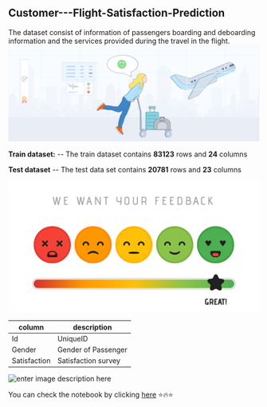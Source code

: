 ## Customer---Flight-Satisfaction-Prediction
The dataset consist of information of passengers boarding and deboarding information and the services provided during the travel in the flight.
![enter image description here](https://github.com/anawaskhan/Customer---Flight-Satisfaction-Prediction-Shahul/blob/main/Airline%20satisfaction%20Image1.png?raw=true)

**Train dataset:**
-- The train dataset contains **83123** rows and **24** columns

**Test dataset**
-- The test data set contains **20781** rows and **23** columns

![enter image description here](https://github.com/anawaskhan/Customer---Flight-Satisfaction-Prediction-Shahul/blob/main/Image2.png?raw=true)

| column | description|
|--|--|
|Id|UniqueID|
|Gender|Gender of Passenger|
|Satisfaction|Satisfaction survey|

![enter image description here](https://encrypted-tbn0.gstatic.com/images?q=tbn:ANd9GcSHv2DGNv3ybCm6NrzkrfNf3vO5q-iyWfUXxw&usqp=CAU)

You can check the notebook by clicking [here](https://github.com/anawaskhan/Customer---Flight-Satisfaction-Prediction-Shahul/blob/main/Flight%20Passenger%20Satisfaction%20Prediction.ipynb)
:star::fire::star:
